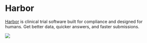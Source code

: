 # Harbor

[Harbor](https://runharbor.com) is clinical trial software built for compliance and designed for humans. Get better data, quicker answers, and faster submissions.

<a href="https://runharbor.com">
  <img src="https://runharbor.com/og-image.png" />
</a>
